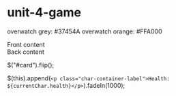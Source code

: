 # unit-4-game

overwatch grey: #37454A
overwatch orange: #FFA000

<div id="card"> 
  <div class="front"> 
    Front content
  </div> 
  <div class="back">
    Back content
  </div> 
</div>

$("#card").flip();

 $(this).append(`
            <p class="char-container-label">Health: ${currentChar.health}</p>
        `).fadeIn(1000);